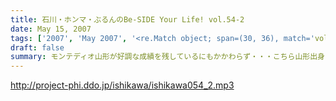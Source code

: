 ```yaml
---
title: 石川・ホンマ・ぶるんのBe-SIDE Your Life! vol.54-2
date: May 15, 2007
tags: ['2007', 'May 2007', '<re.Match object; span=(30, 36), match='vol.54'>']
draft: false
summary: モンテディオ山形が好調な成績を残しているにもかかわらず・・・こちら山形出身ホンマさんはまったく変わらず！今日も、世間の逆のベクトルで冴え渡っておりました。NAMAE
---
```


http://project-phi.ddo.jp/ishikawa/ishikawa054_2.mp3
